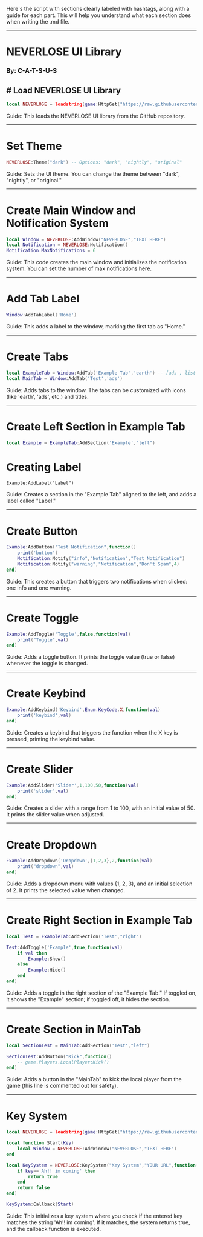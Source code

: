 Here's the script with sections clearly labeled with hashtags, along with a guide for each part. This will help you understand what each section does when writing the .md file.


---

# NEVERLOSE UI Library
### By: **C-A-T-S-U-S**

## # Load NEVERLOSE UI Library
```lua
local NEVERLOSE = loadstring(game:HttpGet("https://raw.githubusercontent.com/CludeHub/SourceCludeLib/refs/heads/main/NerverLoseLibEdited.lua"))()
```

Guide: This loads the NEVERLOSE UI library from the GitHub repository.


---

# Set Theme
```lua
NEVERLOSE:Theme("dark") -- Options: "dark", "nightly", "original"
```
Guide: Sets the UI theme. You can change the theme between "dark", "nightly", or "original."


---

# Create Main Window and Notification System
```lua
local Window = NEVERLOSE:AddWindow("NEVERLOSE","TEXT HERE")
local Notification = NEVERLOSE:Notification()
Notification.MaxNotifications = 6
```
Guide: This code creates the main window and initializes the notification system. You can set the number of max notifications here.


---

# Add Tab Label
```lua
Window:AddTabLabel('Home')
```
Guide: This adds a label to the window, marking the first tab as "Home."


---

# Create Tabs
```lua
local ExampleTab = Window:AddTab('Example Tab','earth') -- [ads , list , folder , earth , locked , home , mouse , user]
local MainTab = Window:AddTab('Test','ads')
```

Guide: Adds tabs to the window. The tabs can be customized with icons (like 'earth', 'ads', etc.) and titles.


---

# Create Left Section in Example Tab
```lua
local Example = ExampleTab:AddSection('Example',"left")
```
# Creating Label
```
Example:AddLabel("Label")
```
Guide: Creates a section in the "Example Tab" aligned to the left, and adds a label called "Label."


---

# Create Button
```lua
Example:AddButton("Test Notification",function()
    print('button')
    Notification:Notify("info","Notification","Test Notification")
    Notification:Notify("warning","Notification","Don't Spam",4)
end)
```

Guide: This creates a button that triggers two notifications when clicked: one info and one warning.


---

# Create Toggle
```lua
Example:AddToggle('Toggle',false,function(val)
    print("Toggle",val)
end)
```
Guide: Adds a toggle button. It prints the toggle value (true or false) whenever the toggle is changed.


---

# Create Keybind
```lua
Example:AddKeybind('Keybind',Enum.KeyCode.X,function(val)
    print('keybind',val)
end)
```
Guide: Creates a keybind that triggers the function when the X key is pressed, printing the keybind value.


---

# Create Slider
```lua
Example:AddSlider('Slider',1,100,50,function(val)
    print('slider',val)
end)
```
Guide: Creates a slider with a range from 1 to 100, with an initial value of 50. It prints the slider value when adjusted.


---

# Create Dropdown
```lua
Example:AddDropdown('Dropdown',{1,2,3},2,function(val)
    print("dropdown",val)
end)
```
Guide: Adds a dropdown menu with values {1, 2, 3}, and an initial selection of 2. It prints the selected value when changed.


---

# Create Right Section in Example Tab
```lua
local Test = ExampleTab:AddSection('Test',"right")

Test:AddToggle('Example',true,function(val)
    if val then
        Example:Show()
    else
        Example:Hide()
    end
end)
```
Guide: Adds a toggle in the right section of the "Example Tab." If toggled on, it shows the "Example" section; if toggled off, it hides the section.


---

# Create Section in MainTab
```lua
local SectionTest = MainTab:AddSection('Test',"left")

SectionTest:AddButton("Kick",function()
    -- game.Players.LocalPlayer:Kick()
end)
```
Guide: Adds a button in the "MainTab" to kick the local player from the game (this line is commented out for safety).


---

# Key System
```lua
local NEVERLOSE = loadstring(game:HttpGet("https://raw.githubusercontent.com/CludeHub/SourceCludeLib/refs/heads/main/NerverLoseLibEdited.lua"))()

local function Start(Key)
    local Window = NEVERLOSE:AddWindow("NEVERLOSE","TEXT HERE")
end

local KeySystem = NEVERLOSE:KeySystem("Key System","YOUR URL",function(key)
    if key=='Ah!! im coming' then
        return true
    end
    return false
end)

KeySystem:Callback(Start)
```
Guide: This initializes a key system where you check if the entered key matches the string 'Ah!! im coming'. If it matches, the system returns true, and the callback function is executed.
